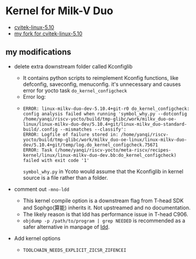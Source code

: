 # Kernel for Milk-V Duo
- [cvitek-linux-5.10](https://github.com/milk-v/cvitek-linux-5.10)
- [my fork for cvitek-linux-5.10](https://github.com/xyq1113723547/cvitek-linux-5.10)

## my modifications
- delete extra downstream folder called Kconfiglib
  - It contains python scripts to reimplement Kconfig functions, like defconfig, saveconfig, menuconfig. it's unnecessary and causes error for yocto task `do_kernel_configcheck`
  - Error log:
  - ```
    ERROR: linux-milkv-duo-dev-5.10.4+git-r0 do_kernel_configcheck: config analysis failed when running 'symbol_why.py --dotconfig /home/yanqi/riscv-yocto/build/tmp-glibc/work/milkv_duo-oe-linux/linux-milkv-duo-dev/5.10.4+git/linux-milkv_duo-standard-build/.config --mismatches --classify': 
    ERROR: Logfile of failure stored in: /home/yanqi/riscv-yocto/build/tmp-glibc/work/milkv_duo-oe-linux/linux-milkv-duo-dev/5.10.4+git/temp/log.do_kernel_configcheck.75671
    ERROR: Task (/home/yanqi/riscv-yocto/meta-riscv/recipes-kernel/linux/linux-milkv-duo-dev.bb:do_kernel_configcheck) failed with exit code '1'
    ```
    `symbol_why.py` in Ycoto would assume that the Kconfiglib in kernel source is a file rather than a folder.
- comment out `-mno-ldd`
  - This kernel compile option is a downstream flag from T-head SDK and Sophgo(算能) inherits it. Not upstreamed and no documentation.
  - The likely reason is that ldd has performance issue in T-head C906.
  - `objdump -p /path/to/program | grep NEEDED` is recommended as a safer alternative in manpage of [ldd](https://man7.org/linux/man-pages/man1/ldd.1.html).
 
- Add kernel options
  - `TOOLCHAIN_NEEDS_EXPLICIT_ZICSR_ZIFENCEI`
